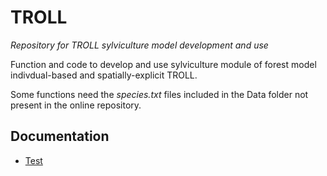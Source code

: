 TROLL
=====

*Repository for TROLL sylviculture model development and use*

Function and code to develop and use sylviculture module of forest model indivdual-based and spatially-explicit TROLL.

Some functions need the *species.txt* files included in the Data folder not present in the online repository.

## Documentation

* [Test](https://riodinino.github.io/TROLL/Test)
